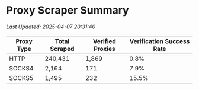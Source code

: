 # Proxy Scraper Summary

_Last Updated: 2025-04-07 20:31:40_

| Proxy Type | Total Scraped | Verified Proxies | Verification Success Rate |
|------------|--------------|------------------|--------------------------|
| HTTP | 240,431 | 1,869 | 0.8% |
| SOCKS4 | 2,164 | 171 | 7.9% |
| SOCKS5 | 1,495 | 232 | 15.5% |
